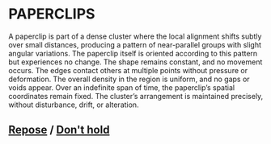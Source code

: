 # PAPERCLIPS

A paperclip is part of a dense cluster where the local alignment shifts subtly over small distances, producing a pattern of near-parallel groups with slight angular variations. The paperclip itself is oriented according to this pattern but experiences no change. The shape remains constant, and no movement occurs. The edges contact others at multiple points without pressure or deformation. The overall density in the region is uniform, and no gaps or voids appear. Over an indefinite span of time, the paperclip’s spatial coordinates remain fixed. The cluster’s arrangement is maintained precisely, without disturbance, drift, or alteration.

## [Repose](page-0195ab891fb81d37) / [Don't hold](page-3d722b6368ef9697)
